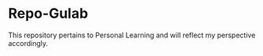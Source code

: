 # Repo-Gulab
This repository pertains to Personal Learning and will reflect my perspective accordingly.
